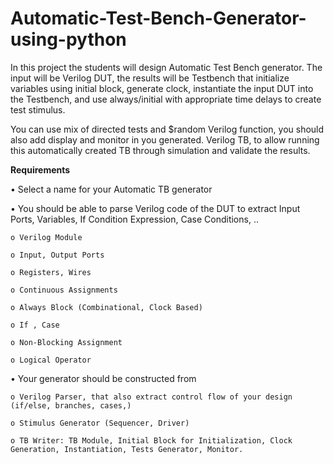 # Automatic-Test-Bench-Generator-using-python

In this project the students will design Automatic Test Bench generator. The input will be Verilog DUT, the results will be Testbench that initialize variables using initial block, generate clock, instantiate the input DUT into the Testbench, and use always/initial with appropriate time delays 
to create test stimulus. 

You can use mix of directed tests and $random Verilog function, you should also add display and monitor in you generated. 
Verilog TB, to allow running this automatically created TB through simulation and validate the results.

__Requirements__

• Select a name for your Automatic TB generator

• You should be able to parse Verilog code of the DUT to extract Input Ports, Variables, If Condition Expression, Case Conditions, ..

    o Verilog Module
  
    o Input, Output Ports
  
    o Registers, Wires
  
    o Continuous Assignments
  
    o Always Block (Combinational, Clock Based)
  
    o If , Case
  
    o Non-Blocking Assignment
  
    o Logical Operator

• Your generator should be constructed from
  
    o Verilog Parser, that also extract control flow of your design (if/else, branches, cases,)

    o Stimulus Generator (Sequencer, Driver)
  
    o TB Writer: TB Module, Initial Block for Initialization, Clock Generation, Instantiation, Tests Generator, Monitor.

